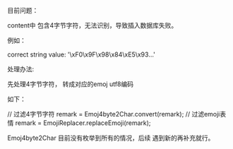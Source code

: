 目前问题：



content中 包含4字节字符，无法识别，导致插入数据库失败。

例如：

correct string value: '\xF0\x9F\x98\x84\xE5\x93...'





处理办法:

先处理4字节字符， 转成对应的emoj  utf8编码

如下：

// 过滤4字节字符
remark = Emoj4byte2Char.convert(remark);
// 过滤emoji表情
remark = EmojiReplacer.replaceEmoji(remark);




Emoj4byte2Char  目前没有枚举到所有的情况，后续 遇到新的再补充就行。